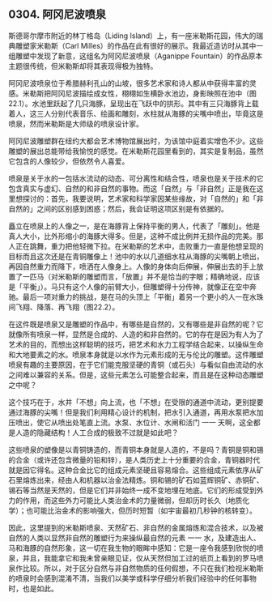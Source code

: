 ## 0304. 阿冈尼波喷泉

斯德哥尔摩市附近的林丁格岛（Liding Island）上，有一座米勒斯花园，伟大的瑞典雕塑家米勒斯（Carl Milles）的作品在此有很好的展示。我最近造访时从其中一组雕塑中发现了新意，这组名为阿冈尼波喷泉（Aganippe Fountain）的作品原本主题很传统，但米勒斯却将其表现得极为独特。

阿冈尼波喷泉位于希腊赫利孔山的山坡，很多艺术家和诗人都从中获得丰富的灵感。米勒斯把阿冈尼波描绘成女性，栩栩如生横卧水池边，身影映照在池中（图22.1）。水池里跃起了几只海豚，呈现出在飞跃中的拱形。其中有三只海豚背上载着人，这三人分别代表音乐、绘画和雕刻，水柱就从海豚的尖嘴中喷出，毕竟这是喷泉，然而米勒斯是大师级的喷泉设计家。

阿冈尼波雕塑群在纽约大都会艺术博物馆展出时，为该馆中庭着实增色不少。这些雕塑的展出总能带给我愉悦的感觉。在米勒斯花园里看到的，其实是复制品，虽然它包含的人像较少，但依然令人喜爱。

喷泉是关于水的一包括水流动的动态、可分离性和结合性，喷泉也是关于技术的它包含真实与虚幻、自然的和非自然的事物。而这「自然」与「非自然」正是我在这里想探讨的：首先，我要说明，艺术家和科学家因某些缘故，对「自然的」和「非自然的」之间的区别感到困惑；然后，我会证明这项区别是有依据的。

矗立在喷泉上的人像之一，是在海豚背上保持平衡的男人，代表了「雕刻」。他是真人大小，比外形缩小的海豚大得多。但是，这种不成比例并无损作品的完美。那人正在跳舞，重力把他轻微下拉。在米勒斯的艺术中，击败重力一直是他想呈现的目标而且这次还是在青铜雕像上！池中的水以几道细水柱从海豚的尖嘴朝上喷出，再因自然重力而降下，喷洒在人像身上。人像的身体向后伸展，伸展出去的手上放置了一匹马（对米勒斯的雕塑而言，「放置」并不是恰当的字眼；精确地说，应该是「平衡」）。马只有这个人像的前臂大小，但雕塑得十分传神，就像正在空中奔驰。最后一项对重力的挑战，是在马的头顶上「平衡」着另一个更小的人一在水珠间飞翔、降落、再飞翔（图22.2）。

在这件既是喷泉又是雕塑的作品中，有哪些是自然的，又有哪些是非自然的呢？它就像所有喷泉一样，显然是合成的、人造的和非自然的。它的存在是因为有人为了艺术的目的，而想出这样聪明的技巧，把艺术和水力工程学结合起来，以操纵生命和大地要素之的水。喷泉本身就是以水作为元素形成的无与伦比的雕塑。这件雕塑喷泉有趣的主要原因，在于它们能克服坚硬的青铜（或石头）与看似自由流动的水之间难以兼容的关系。但是，这些元素怎么可能整合起来，而且是在这种动态雕塑之中呢？

这个技巧在于，水并「不想」向上流，也「不想」在受限的通道中流动，更别提要通过海豚的尖嘴！但是我们利用精心设计的机制，把水引入通道，再用水泵把水加压喷出，使它从喷出处笔直上流。水泵、水位计、水闸和活门 一一 天啊，这全都是人造的隐藏结构！人工合成的极致不过就是如此吧？

这些喷泉的塑像是以青铜铸造的，而青铜本身就是人造的，不是吗？青铜是铜和锡的合金（或许还包含微量的铅和锌），是人类历史上十分重要的合金，青铜器时代就是因它得名。这种合金比它的组成元素坚硬且容易熔合。这些组成元素依序从矿石里熔炼出来，经由人和机器以治金法精炼。铜和锡的矿石如蓝辉铜矿、赤铜矿、锡石等当然是天然的，但是它们并非始终一成不变地埋在地底。它们的形成受到外力的作用，而这些外力可能比人类治金术的力量微弱，但却历时长久（地质化学）；也可能比治金术的影响强大，但历时短暂（如宇宙最初几秒钟的核转变）。

因此，这里提到的米勒斯喷泉、天然矿石、非自然的金属熔炼和混合技术，以及被自然的人类以显然非自然的雕塑行为来操纵最自然的元素 一一 水，及建造出人、马和海豚的自然形象，这一切在我生物的眼眸中感知：它是一座令我感到欣悦的喷泉，并且，我能拿它和我未曾亲眼见证，仅从天然但加工过的纸页上看到的罗马喷泉作比较。所以，对于区分自然与非自然物质的任何假想，不只在我们检视米勒斯的喷泉时会感到混淆不清，当我们以美学或科学仔细分析我们经验中的任何事物时，也是如此。